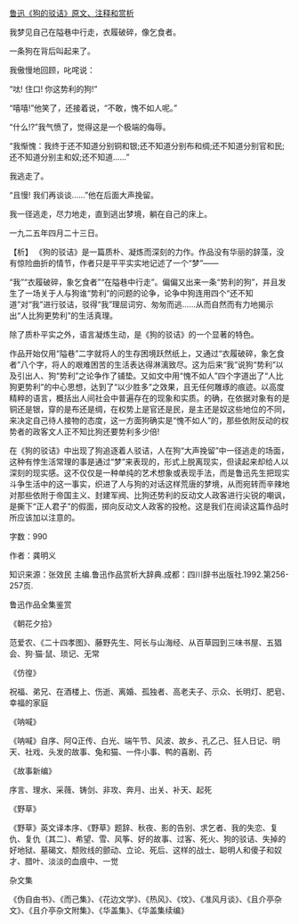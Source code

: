 [鲁迅《狗的驳诘》原文、注释和赏析](https://www.vrrw.net/wx/9397.html)

我梦见自己在隘巷中行走，衣履破碎，像乞食者。

一条狗在背后叫起来了。

我傲慢地回顾，叱咤说：

“呔! 住口! 你这势利的狗!”

“嘻嘻!”他笑了，还接着说，“不敢，愧不如人呢。”

“什么!?”我气愤了，觉得这是一个极端的侮辱。

“我惭愧：我终于还不知道分别铜和银;还不知道分别布和绸;还不知道分别官和民;还不知道分别主和奴;还不知道……”

我逃走了。

“且慢! 我们再谈谈……”他在后面大声挽留。

我一径逃走，尽力地走，直到逃出梦境，躺在自己的床上。

一九二五年四月二十三日。



【析】 《狗的驳诘》是一篇质朴、凝炼而深刻的力作。作品没有华丽的辞藻，没有惊险曲折的情节，作者只是平平实实地记述了一个“梦”——

“我”“衣履破碎，象乞食者”“在隘巷中行走”。偏偏又出来一条“势利的狗”，并且发生了一场关于人与狗谁“势利”的问题的论争，论争中狗连用四个“还不知道”对“我”进行驳诘，驳得“我”理屈词穷、匆匆而逃……从而自然而有力地揭示出“人比狗更势利”的生活真理。

除了质朴平实之外，语言凝炼生动，是《狗的驳诘》的一个显著的特色。

作品开始仅用“隘巷”二字就将人的生存困境跃然纸上，又通过“衣履破碎，象乞食者”八个字，将人的艰难困苦的生活表达得淋漓致尽。这为后来“我”说狗“势利”以及引出人、狗“势利”之论争作了铺垫。又如文中用“愧不如人”四个字道出了“人比狗更势利”的中心思想，达到了“以少胜多”之效果，且无任何雕琢的痕迹。以高度精粹的语言，概括出人间社会中普遍存在的现象和实质。的确，在依据对象有的是铜还是银，穿的是布还是绸，在权势上是官还是民，是主还是奴这些地位的不同，来决定自己待人接物的态度，这一方面狗确实是“愧不如人”的，那些依附反动的权势者的政客文人正不知比狗还要势利多少倍!

在《狗的驳诘》中出现了狗追逐着人驳诘，人在狗“大声挽留”中一径逃走的场面，这种有悖生活常理的事是通过“梦”来表现的，形式上脱离现实，但读起来却给人以深刻的现实感。这不仅仅是一种单纯的艺术想象或表现手法，而是鲁迅先生把现实斗争生活中的这一事实，织进了人与狗的对话这样荒唐的梦境，从而宛转而辛辣地对那些依附于帝国主义、封建军阀、比狗还势利的反动文人政客进行尖锐的嘲讽，是撕下“正人君子”的假面，掷向反动文人政客的投枪。这是我们在阅读这篇作品时所应该加以注意的。

字数：990

作者：龚明义

知识来源：张效民 主编.鲁迅作品赏析大辞典.成都：四川辞书出版社.1992.第256-257页.

鲁迅作品全集鉴赏

《朝花夕拾》

范爱农、《二十四孝图》、藤野先生、阿长与山海经、从百草园到三味书屋、五猖会、狗·猫·鼠、琐记、无常

《仿徨》

祝福、弟兄、在酒楼上、伤逝、离婚、孤独者、高老夫子、示众、长明灯、肥皂、幸福的家庭

《呐喊》

《呐喊》自序、阿Q正传、白光、端午节、风波、故乡、孔乙己、狂人日记、明天、社戏、头发的故事、兔和猫、一件小事、鸭的喜剧、药

《故事新编》

序言、理水、采薇、铸剑、非攻、奔月、出关、补天、起死

《野草》

《野草》英文译本序、《野草》题辞、秋夜、影的告别、求乞者、我的失恋、复仇、复仇〔其二〕、希望、雪、风筝、好的故事、过客、死火、狗的驳诘、失掉的好地狱、墓碣文、颓败线的颤动、立论、死后、这样的战士、聪明人和傻子和奴才、腊叶、淡淡的血痕中、一觉

杂文集

《伪自由书》、《而己集》、《花边文学》、《热风》、《坟》、《准风月谈》、《且介亭杂文》、《且介亭杂文附集》、《华盖集》、《华盖集续编》


